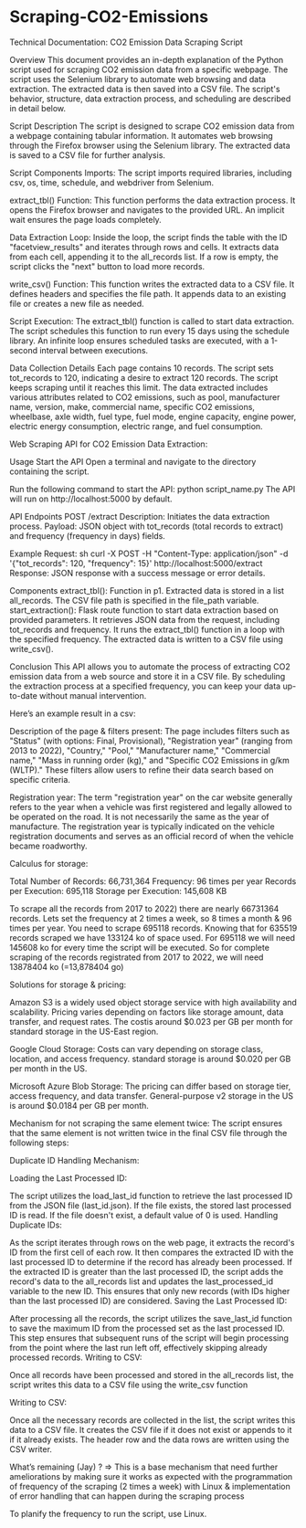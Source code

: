 # Scraping-CO2-Emissions

Technical Documentation: CO2 Emission Data Scraping Script

Overview
This document provides an in-depth explanation of the Python script used for scraping CO2 emission data from a specific webpage. The script uses the Selenium library to automate web browsing and data extraction. The extracted data is then saved into a CSV file. The script's behavior, structure, data extraction process, and scheduling are described in detail below.

Script Description
The script is designed to scrape CO2 emission data from a webpage containing tabular information. It automates web browsing through the Firefox browser using the Selenium library. The extracted data is saved to a CSV file for further analysis.

Script Components
Imports: The script imports required libraries, including csv, os, time, schedule, and webdriver from Selenium.

extract_tbl() Function: This function performs the data extraction process. It opens the Firefox browser and navigates to the provided URL. An implicit wait ensures the page loads completely.

Data Extraction Loop: Inside the loop, the script finds the table with the ID "facetview_results" and iterates through rows and cells. It extracts data from each cell, appending it to the all_records list. If a row is empty, the script clicks the "next" button to load more records.

write_csv() Function: This function writes the extracted data to a CSV file. It defines headers and specifies the file path. It appends data to an existing file or creates a new file as needed.

Script Execution: The extract_tbl() function is called to start data extraction. The script schedules this function to run every 15 days using the schedule library. An infinite loop ensures scheduled tasks are executed, with a 1-second interval between executions.

Data Collection Details
Each page contains 10 records.
The script sets tot_records to 120, indicating a desire to extract 120 records. The script keeps scraping until it reaches this limit.
The data extracted includes various attributes related to CO2 emissions, such as pool, manufacturer name, version, make, commercial name, specific CO2 emissions, wheelbase, axle width, fuel type, fuel mode, engine capacity, engine power, electric energy consumption, electric range, and fuel consumption.

Web Scraping API for CO2 Emission Data Extraction:

Usage
Start the API
Open a terminal and navigate to the directory containing the script.

Run the following command to start the API:
python script_name.py
The API will run on http://localhost:5000 by default.

API Endpoints
POST /extract
Description: Initiates the data extraction process.
Payload: JSON object with tot_records (total records to extract) and frequency (frequency in days) fields.

Example Request:
sh
curl -X POST -H "Content-Type: application/json" -d '{"tot_records": 120, "frequency": 15}' http://localhost:5000/extract
Response: JSON response with a success message or error details.

Components
extract_tbl(): Function in p1.
Extracted data is stored in a list all_records.
The CSV file path is specified in the file_path variable.
start_extraction(): Flask route function to start data extraction based on provided parameters.
It retrieves JSON data from the request, including tot_records and frequency.
It runs the extract_tbl() function in a loop with the specified frequency.
The extracted data is written to a CSV file using write_csv().

Conclusion
This API allows you to automate the process of extracting CO2 emission data from a web source and store it in a CSV file. By scheduling the extraction process at a specified frequency, you can keep your data up-to-date without manual intervention.





Here’s an example result in a csv: 




Description of the page & filters present: The page includes filters such as "Status" (with options: Final, Provisional), "Registration year" (ranging from 2013 to 2022), "Country," "Pool," "Manufacturer name," "Commercial name," "Mass in running order (kg)," and "Specific CO2 Emissions in g/km (WLTP)." These filters allow users to refine their data search based on specific criteria.

Registration year: The term "registration year" on the car website generally refers to the year when a vehicle was first registered and legally allowed to be operated on the road. It is not necessarily the same as the year of manufacture. The registration year is typically indicated on the vehicle registration documents and serves as an official record of when the vehicle became roadworthy.

Calculus for storage: 

Total Number of Records: 66,731,364
Frequency: 96 times per year
Records per Execution: 695,118
Storage per Execution: 145,608 KB

To scrape all the records from 2017 to 2022) there are nearly 66731364  records. 
Lets set the frequency at 2 times a week, so 8 times a month & 96 times per year.
You need to scrape 695118 records.
Knowing that for 635519 records scraped we have 133124 ko of space used.
For 695118 we will need 145608 ko for every time the script will be executed.
So for complete scraping of the records registrated from 2017 to 2022, we will need 13878404 ko (=13,878404 go)

Solutions for storage & pricing: 

Amazon S3 is a widely used object storage service with high availability and scalability. Pricing varies depending on factors like storage amount, data transfer, and request rates. The costis around $0.023 per GB per month for standard storage in the US-East region.

Google Cloud Storage: Costs can vary depending on storage class, location, and access frequency. standard storage is around $0.020 per GB per month in the US.

Microsoft Azure Blob Storage: The pricing can differ based on storage tier, access frequency, and data transfer. General-purpose v2 storage in the US is around $0.0184 per GB per month.

Mechanism for not scraping the same element twice: The script ensures that the same element is not written twice in the final CSV file through the following steps:

Duplicate ID Handling Mechanism:

Loading the Last Processed ID:

The script utilizes the load_last_id function to retrieve the last processed ID from the JSON file (last_id.json).
If the file exists, the stored last processed ID is read. If the file doesn't exist, a default value of 0 is used.
Handling Duplicate IDs:

As the script iterates through rows on the web page, it extracts the record's ID from the first cell of each row.
It then compares the extracted ID with the last processed ID to determine if the record has already been processed.
If the extracted ID is greater than the last processed ID, the script adds the record's data to the all_records list and updates the last_processed_id variable to the new ID.
This ensures that only new records (with IDs higher than the last processed ID) are considered.
Saving the Last Processed ID:

After processing all the records, the script utilizes the save_last_id function to save the maximum ID from the processed set as the last processed ID.
This step ensures that subsequent runs of the script will begin processing from the point where the last run left off, effectively skipping already processed records.
Writing to CSV:

Once all records have been processed and stored in the all_records list, the script writes this data to a CSV file using the write_csv function



Writing to CSV:

Once all the necessary records are collected in the list, the script writes this data to a CSV file. It creates the CSV file if it does not exist or appends to it if it already exists. The header row and the data rows are written using the CSV writer.

What’s remaining (Jay) ? =>  This is a base mechanism that need further ameliorations by making sure it works as expected with the programmation of frequency of the scraping (2 times a week) with Linux & implementation of error handling that can happen during the scraping process


To planify the frequency to run the script, use Linux.





